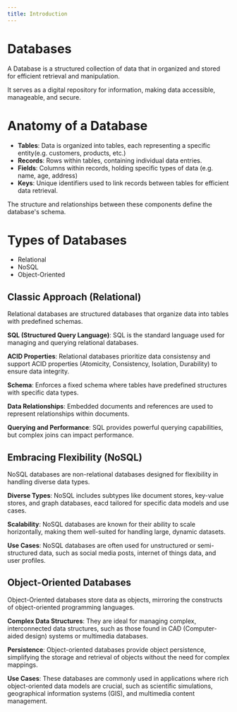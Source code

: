 ```yaml
---
title: Introduction
---
```


# Databases

A Database is a structured collection of data that in organized and stored for efficient retrieval and manipulation.

It serves as a digital repository for information, making data accessible, manageable, and secure.

# Anatomy of a Database
- **Tables**: Data is organized into tables, each representing a specific entity(e.g. customers, products, etc.)
- **Records**: Rows within tables, containing individual data entries.
- **Fields**: Columns within records, holding specific types of data (e.g. name, age, address)
- **Keys**: Unique identifiers used to link records between tables for efficient data retrieval.

The structure and relationships between these components define the database's schema.

# Types of Databases
- Relational
- NoSQL
- Object-Oriented
## Classic Approach (Relational)
Relational databases are structured databases that organize data into tables with predefined schemas.

**SQL (Structured Query Language)**: SQL is the standard language used for managing and querying relational databases.

**ACID Properties**: Relational databases prioritize data consistensy and support ACID properties (Atomicity, Consistency, Isolation, Durability) to ensure data integrity.

**Schema**: Enforces a fixed schema where tables have predefined structures with specific data types.

**Data Relationships**: Embedded documents and references are used to represent relationships within documents.

**Querying and Performance**: SQL provides powerful querying capabilities, but complex joins can impact performance.

## Embracing Flexibility (NoSQL)
NoSQL databases are non-relational databases designed for flexibility in handling diverse data types.

**Diverse Types**: NoSQL includes subtypes like document stores, key-value stores, and graph databases, eacd tailored for specific data models and use cases.

**Scalability**: NoSQL databases are known for their ability to scale horizontally, making them well-suited for handling large, dynamic datasets.

**Use Cases**: NoSQL databases are often used for unstructured or semi-structured data, such as social media posts, internet of things data, and user profiles.

## Object-Oriented Databases
Object-Oriented databases store data as objects, mirroring the constructs of object-oriented programming languages.

**Complex Data Structures**: They are ideal for managing complex, interconnected data structures, such as those found in CAD (Computer-aided design) systems or multimedia databases.

**Persistence**: Object-oriented databases provide object persistence, simplifying the storage and retrieval of objects without the need for complex mappings.

**Use Cases**: These databases are commonly used in applications where rich object-oriented data models are crucial, such as scientific simulations, geographical information systems (GIS), and multimedia content management.